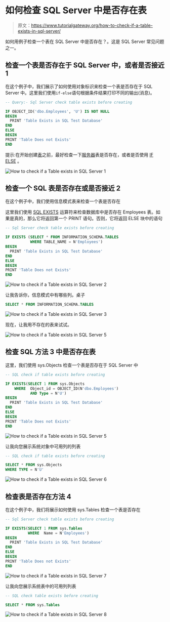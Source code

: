 # 如何检查 SQL Server 中是否存在表

> 原文：<https://www.tutorialgateway.org/how-to-check-if-a-table-exists-in-sql-server/>

如何用例子检查一个表在 SQL Server 中是否存在？。这是 SQL Server 常见问题之一。

## 检查一个表是否存在于 SQL Server 中，或者是否接近 1

在这个例子中，我们展示了如何使用对象标识来检查一个表是否存在于 SQL Server 中。这里我们使用`if-else`语句根据条件结果打印不同的输出(消息)。

```sql
-- Query:- Sql Server check table exists before creating

IF OBJECT_ID('dbo.Employees', 'U') IS NOT NULL 
BEGIN
  PRINT 'Table Exists in SQL Test Database'
END
ELSE
BEGIN
PRINT 'Table Does not Exists'
END
```

提示:在开始创建[表](https://www.tutorialgateway.org/sql-create-table/)之前，最好检查一下[服务器](https://www.tutorialgateway.org/sql/)表是否存在，或者是否使用 [IF ELSE](https://www.tutorialgateway.org/sql-if-else/) 。

![How to check if a Table exists in SQL Server 1](img/66e192e3847ddc413d9aa9140caf8cf1.png)

## 检查一个 SQL 表是否存在或是否接近 2

在这个例子中，我们使用信息模式表来检查一个表是否存在

这里我们使用 [SQL EXISTS](https://www.tutorialgateway.org/sql-exists-operator/) 运算符来检查数据库中是否存在 Employees 表。如果是真的，那么它将返回第一个 PRINT 语句。否则，它将返回 ELSE 块中的语句

```sql
-- Sql Server check table exists before creating

IF EXISTS (SELECT * FROM INFORMATION_SCHEMA.TABLES 
           WHERE TABLE_NAME = N'Employees')
BEGIN
  PRINT 'Table Exists in SQL Test Database'
END
ELSE
BEGIN
PRINT 'Table Does not Exists'
END
```

![How to check if a Table exists in SQL Server 2](img/2870b26c28a301ee11ae5ad925d19156.png)

让我告诉你，信息模式中有哪些列。桌子

```sql
SELECT * FROM INFORMATION_SCHEMA.TABLES
```

![How to check if a Table exists in SQL Server 3](img/5a3e1a378b9a2b43e01c39affd828b74.png)

现在，让我用不存在的表来试试。

![How to check if a Table exists in SQL Server 5](img/ff5630e43d0dc5e7983929f18ad35e96.png)

## 检查 SQL 方法 3 中是否存在表

这里，我们使用 sys.Objects 检查一个表是否存在于 SQL Server 中

```sql
-- SQL check if table exists before creating

IF EXISTS(SELECT 1 FROM sys.Objects 
    WHERE  Object_id = OBJECT_ID(N'dbo.Employees') 
           AND Type = N'U')
BEGIN
  PRINT 'Table Exists in SQL Test Database'
END
ELSE
BEGIN
PRINT 'Table Does not Exists'
END
```

![How to check if a Table exists in SQL Server 5](img/bb6076bd71ca57aa3452981b69b5ece2.png)

让我向您展示系统对象中可用列的列表

```sql
-- SQL check if table exists before creating

SELECT * FROM sys.Objects
WHERE TYPE = N'U'
```

![How to check if a Table exists in SQL Server 6](img/d34f77415db64c00af6b550d39a450b9.png)

## 检查表是否存在方法 4

在这个例子中，我们将展示如何使用 sys.Tables 检查一个表是否存在

```sql
-- Sql Server check table exists before creating

IF EXISTS(SELECT 1 FROM sys.Tables 
          WHERE  Name = N'Employees')
BEGIN
  PRINT 'Table Exists in SQL Test Database'
END
ELSE
BEGIN
PRINT 'Table Does not Exists'
END
```

![How to check if a Table exists in SQL Server 7](img/603f4af2435776735524c9b95ef5c0dd.png)

让我向您展示系统表中的可用列列表

```sql
-- SQL check table exists before creating

SELECT * FROM sys.Tables
```

![How to check if a Table exists in SQL Server 8](img/f7499d021f4cdb1c6cb7658d562b88d3.png)